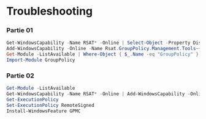 # Troubleshooting

### Partie 01
```powershell
Get-WindowsCapability -Name RSAT* -Online | Select-Object -Property DisplayName, State
Add-WindowsCapability -Online -Name Rsat.GroupPolicy.Management.Tools~~~~0.0.1.0
Get-Module -ListAvailable | Where-Object { $_.Name -eq "GroupPolicy" }
Import-Module GroupPolicy
```

### Partie 02

```powershell
Get-Module -ListAvailable
Get-WindowsCapability -Name RSAT* -Online | Add-WindowsCapability -Online
Get-ExecutionPolicy
Set-ExecutionPolicy RemoteSigned
Install-WindowsFeature GPMC
```
